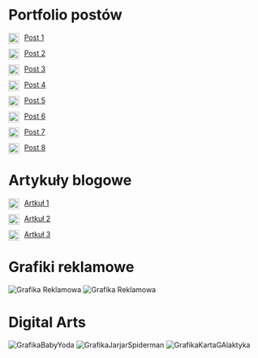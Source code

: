 # Portfolio postów

<a href="https://www.instagram.com/p/ClgYpybsKbr/" style="margin-right: 0.5em;"><img align="left" src="https://raw.githubusercontent.com/yushi1007/yushi1007/main/images/instagram.svg" alt="instagram | Instagram" width="21px"/></a> [Post 1](https://www.instagram.com/p/ClgYpybsKbr/)

<a href="https://www.instagram.com/p/ClIpHZQIkHY/" style="margin-right: 0.5em;"><img align="left" src="https://raw.githubusercontent.com/yushi1007/yushi1007/main/images/instagram.svg" alt="instagram | Instagram" width="21px"/></a> [Post 2](https://www.instagram.com/p/ClIpHZQIkHY/)

<a href="https://www.instagram.com/p/ClF-WP-ogWb/" style="margin-right: 0.5em;"><img align="left" src="https://raw.githubusercontent.com/yushi1007/yushi1007/main/images/instagram.svg" alt="instagram | Instagram" width="21px"/></a> [Post 3](https://www.instagram.com/p/ClF-WP-ogWb/)
 
<a href="https://www.instagram.com/p/ClDyRYuoFMV/" style="margin-right: 0.5em;"><img align="left" src="https://raw.githubusercontent.com/yushi1007/yushi1007/main/images/instagram.svg" alt="instagram | Instagram" width="21px"/></a> [Post 4](https://www.instagram.com/p/ClDyRYuoFMV/)

<a href="https://www.instagram.com/p/Ck8Ek-1Ip8z/" style="margin-right: 0.5em;"><img align="left" src="https://raw.githubusercontent.com/yushi1007/yushi1007/main/images/instagram.svg" alt="instagram | Instagram" width="21px"/></a> [Post 5](https://www.instagram.com/p/Ck8Ek-1Ip8z/)

<a href="https://www.facebook.com/photo/?fbid=495358446020593&set=a.377457304477375" style="margin-right: 0.5em;"><img align="left" src="https://user-images.githubusercontent.com/119257110/204159738-ada2e63d-a991-44bb-b844-3fb6e0f1ad70.svg" alt="facebook " width="21px"/></a> [Post 6](https://www.facebook.com/photo/?fbid=495358446020593&set=a.377457304477375)

<a href="https://www.facebook.com/photo/?fbid=483199020569869&set=a.377457304477375" style="margin-right: 0.5em;"><img align="left" src="https://user-images.githubusercontent.com/119257110/204159738-ada2e63d-a991-44bb-b844-3fb6e0f1ad70.svg" alt="facebook " width="21px"/></a> [Post 7](https://www.facebook.com/photo/?fbid=483199020569869&set=a.377457304477375)

<a href="https://www.facebook.com/photo/?fbid=149346101174450&set=a.129333626509031" style="margin-right: 0.5em;"><img align="left" src="https://user-images.githubusercontent.com/119257110/204159738-ada2e63d-a991-44bb-b844-3fb6e0f1ad70.svg" alt="facebook " width="21px"/></a> [Post 8](https://www.facebook.com/photo/?fbid=149346101174450&set=a.129333626509031)

# Artykuły blogowe

<a href="https://www.faceandlook.pl/przepis-na-idealne-wlosy-wedlug-malgorzaty-rozenek-majdan" style="margin-right: 0.5em;"><img align="left" src="https://user-images.githubusercontent.com/119257110/204159726-cdb79c01-b50f-48b5-bb9c-90a44951c0d8.svg" alt="facebook " width="21px"/></a> [Artkuł 1](https://www.faceandlook.pl/przepis-na-idealne-wlosy-wedlug-malgorzaty-rozenek-majdan)

<a href="https://www.faceandlook.pl/makijazowy-trik-z-tiktoka-wyszczupla-twarz-stosuja-go-julia-wieniawa-i-malgorzata-socha" style="margin-right: 0.5em;"><img align="left" src="https://user-images.githubusercontent.com/119257110/204159726-cdb79c01-b50f-48b5-bb9c-90a44951c0d8.svg" alt="facebook " width="21px"/></a> [Artkuł 2](https://www.faceandlook.pl/makijazowy-trik-z-tiktoka-wyszczupla-twarz-stosuja-go-julia-wieniawa-i-malgorzata-socha)

<a href="https://www.faceandlook.pl/kosmetyczne-must-have-kasi-sokolowskiej" style="margin-right: 0.5em;"><img align="left" src="https://user-images.githubusercontent.com/119257110/204159726-cdb79c01-b50f-48b5-bb9c-90a44951c0d8.svg" alt="facebook " width="21px"/></a> [Artkuł 3](https://www.faceandlook.pl/kosmetyczne-must-have-kasi-sokolowskiej)

# Grafiki reklamowe
![Grafika Reklamowa](https://user-images.githubusercontent.com/119257110/207634362-b7904b1a-bb95-4d71-b06e-8070509b395d.png)
![Grafika Reklamowa](https://user-images.githubusercontent.com/119257110/207634372-88b90ed5-eebd-4de0-a698-ea60e7b8f881.png)

# Digital Arts

![GrafikaBabyYoda](https://i.imgur.com/y6ssrCR.png) 
![GrafikaJarjarSpiderman](https://i.imgur.com/IjLP12c.png)
![GrafikaKartaGAlaktyka](https://i.imgur.com/hMlLJLp.jpeg)
